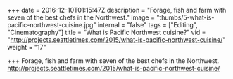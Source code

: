 +++
date = 2016-12-10T01:15:47Z
description = "Forage, fish and farm with seven of the best chefs in the Northwest."
image = "thumbs/5-what-is-pacific-northwest-cuisine.jpg"
internal = "false"
tags = ["Editing", "Cinematography"]
title = "What is Pacific Northwest cuisine?"
vid = "http://projects.seattletimes.com/2015/what-is-pacific-northwest-cuisine/"
weight = "17"

+++
Forage, fish and farm with seven of the best chefs in the Northwest.
 http://projects.seattletimes.com/2015/what-is-pacific-northwest-cuisine/